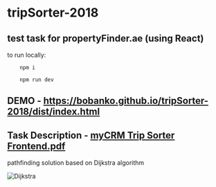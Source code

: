 # tripSorter-2018

## test task for propertyFinder.ae (using React)

to run locally:

```
    npm i

    npm run dev 

```

## DEMO - https://bobanko.github.io/tripSorter-2018/dist/index.html

## Task Description - [myCRM Trip Sorter Frontend.pdf](https://github.com/bobanko/tripSorter/blob/master/myCRM_Trip%20Sorter_Frontend.pdf)

pathfinding solution based on Dijkstra algorithm

![Dijkstra](https://i.imgur.com/6r2cIU9.jpg)
